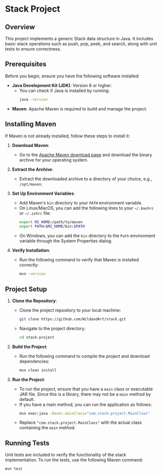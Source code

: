 #   Stack Project

## Overview

This project implements a generic Stack data structure in Java. It includes basic stack operations such as push, pop, peek, and search, along with unit tests to ensure correctness.

## Prerequisites

Before you begin, ensure you have the following software installed:

- **Java Development Kit (JDK)**: Version 8 or higher.
  - You can check if Java is installed by running:
    ```bash
    java -version
    ```
- **Maven**: Apache Maven is required to build and manage the project.

## Installing Maven

If Maven is not already installed, follow these steps to install it:

1. **Download Maven**:
   - Go to the [Apache Maven download page](https://maven.apache.org/download.cgi) and download the binary archive for your operating system.

2. **Extract the Archive**:
   - Extract the downloaded archive to a directory of your choice, e.g., `/opt/maven`.

3. **Set Up Environment Variables**:
   - Add Maven's `bin` directory to your `PATH` environment variable.
   - On Linux/MacOS, you can add the following lines to your `~/.bashrc` or `~/.zshrc` file:
     ```bash
     export M2_HOME=/path/to/maven
     export PATH=$M2_HOME/bin:$PATH
     ```
   - On Windows, you can add the `bin` directory to the `Path` environment variable through the System Properties dialog.

4. **Verify Installation**:
   - Run the following command to verify that Maven is installed correctly:
     ```bash
     mvn -version
     ```

## Project Setup

1. **Clone the Repository**:
   - Clone the project repository to your local machine:
     ```bash
     git clone https://github.com/WildandArt/stack.git
     ```
   - Navigate to the project directory:
     ```bash
     cd stack-project
     ```

2. **Build the Project**:
   - Run the following command to compile the project and download dependencies:
     ```bash
     mvn clean install
     ```

3. **Run the Project**:
   - To run the project, ensure that you have a `main` class or executable JAR file. Since this is a library, there may not be a `main` method by default.
   - If you have a main method, you can run the application as follows:
     ```bash
     mvn exec:java -Dexec.mainClass="com.stack.project.MainClass"
     ```
   - Replace `"com.stack.project.MainClass"` with the actual class containing the `main` method.

## Running Tests

Unit tests are included to verify the functionality of the stack implementation. To run the tests, use the following Maven command:

```bash
mvn test
```
